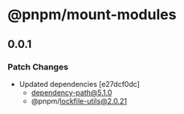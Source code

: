 # @pnpm/mount-modules

## 0.0.1
### Patch Changes

- Updated dependencies [e27dcf0dc]
  - dependency-path@5.1.0
  - @pnpm/lockfile-utils@2.0.21
